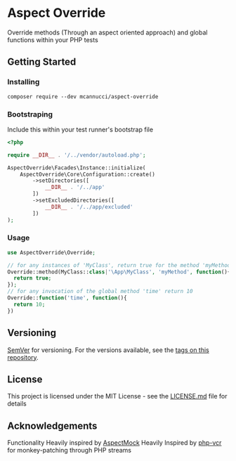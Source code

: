 # Aspect Override

Override methods (Through an aspect oriented approach) and global functions within your PHP tests

## Getting Started

### Installing

```
composer require --dev mcannucci/aspect-override
```

### Bootstraping
Include this within your test runner's bootstrap file
```php
<?php

require __DIR__ . '/../vendor/autoload.php';

AspectOverride\Facades\Instance::initialize(
    AspectOverride\Core\Configuration::create()
        ->setDirectories([
            __DIR__ . '/../app'
        ])
        ->setExcludedDirectories([
            __DIR__ . '/../app/excluded'
        ])
);
```

### Usage
```php
use AspectOverride\Override;

// for any instances of 'MyClass', return true for the method 'myMethod'
Override::method(MyClass::class|'\App\MyClass', 'myMethod', function(){
  return true;
});
// for any invocation of the global method 'time' return 10
Override::function('time', function(){
  return 10;
})
```

## Versioning

[SemVer](http://semver.org/) for versioning. For the versions available, see the [tags on this repository](https://github.com/your/project/tags). 

## License

This project is licensed under the MIT License - see the [LICENSE.md](LICENSE.md) file for details

## Acknowledgements

Functionality Heavily inspired by [AspectMock](https://github.com/Codeception/AspectMock)
Heavily Inspired by [php-vcr](https://github.com/php-vcr/php-vcr) for monkey-patching through PHP streams
